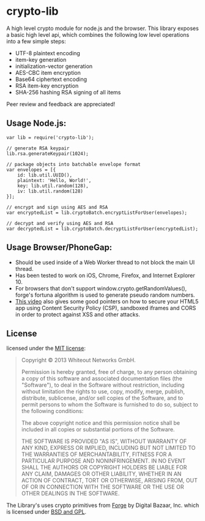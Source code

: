 crypto-lib
==========

A high level crypto module for node.js and the browser. This library exposes a basic high level api, which combines the following low level operations into a few simple steps:

* UTF-8 plaintext encoding
* item-key generation
* initialization-vector generation
* AES-CBC item encryption
* Base64 ciphertext encoding
* RSA item-key encryption
* SHA-256 hashing RSA signing of all items

Peer review and feedback are appreciated!


## Usage Node.js:

	var lib = require('crypto-lib');

	// generate RSA keypair
	lib.rsa.generateKeypair(1024);

	// package objects into batchable envelope format
	var envelopes = [{
		id: lib.util.UUID(),
		plaintext: 'Hello, World!',
		key: lib.util.random(128),
		iv: lib.util.random(128)
	}];

	// encrypt and sign using AES and RSA
	var encryptedList = lib.cryptoBatch.encryptListForUser(envelopes);

	// decrypt and verify using AES and RSA
	var decryptedList = lib.cryptoBatch.decryptListForUser(encryptedList);


## Usage Browser/PhoneGap:

* Should be used inside of a Web Worker thread to not block the main UI thread.
* Has been tested to work on iOS, Chrome, Firefox, and Internet Explorer 10.
* For browsers that don't support window.crypto.getRandomValues(), forge's fortuna algorithm is used to generate pseudo random numbers.
* [This video](http://www.youtube.com/watch?v=WljJ5guzcLs&feature=share&list=PLBNz3Grrh0qUDwpT0G_1zt9n_uOuan920) also gives some good pointers on how to secure your HTML5 app using Content Security Policy (CSP), sandboxed iframes and CORS in order to protect against XSS and other attacks.


## License

licensed under the [MIT license](http://opensource.org/licenses/MIT):

> Copyright &copy; 2013 Whiteout Networks GmbH.
>
> Permission is hereby granted, free of charge, to any person
> obtaining a copy of this software and associated documentation files
> (the "Software"), to deal in the Software without restriction,
> including without limitation the rights to use, copy, modify, merge,
> publish, distribute, sublicense, and/or sell copies of the Software,
> and to permit persons to whom the Software is furnished to do so,
> subject to the following conditions:
>
> The above copyright notice and this permission notice shall be
> included in all copies or substantial portions of the Software.
>
> THE SOFTWARE IS PROVIDED "AS IS", WITHOUT WARRANTY OF ANY KIND,
> EXPRESS OR IMPLIED, INCLUDING BUT NOT LIMITED TO THE WARRANTIES OF
> MERCHANTABILITY, FITNESS FOR A PARTICULAR PURPOSE AND
> NONINFRINGEMENT. IN NO EVENT SHALL THE AUTHORS OR COPYRIGHT HOLDERS
> BE LIABLE FOR ANY CLAIM, DAMAGES OR OTHER LIABILITY, WHETHER IN AN
> ACTION OF CONTRACT, TORT OR OTHERWISE, ARISING FROM, OUT OF OR IN
> CONNECTION WITH THE SOFTWARE OR THE USE OR OTHER DEALINGS IN THE
> SOFTWARE.

The Library's uses crypto primitives from [Forge](https://github.com/digitalbazaar/forge) by Digital Bazaar, Inc. which is licensed under [BSD and GPL](https://github.com/digitalbazaar/forge/blob/master/LICENSE).
